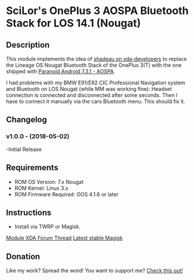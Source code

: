 # **SciLor's OnePlus 3 AOSPA Bluetooth Stack for LOS 14.1 (Nougat)**
## Description
This module implements the idea of [shadeau on xda-developers](https://forum.xda-developers.com/oneplus-3/oneplus-3--3t-cross-device-development/los-bluetooth-fix-existing-roms-6-20-t3625247) to replace the Lineage OS Nougat Bluetooth Stack of the OnePlus 3(T) with the one shipped with [Paranoid Android 7.3.1 - AOSPA](https://forum.xda-developers.com/oneplus-3/oneplus-3--3t-cross-device-development/paranoid-android-7-0-2-aospa-oneplus-3t-t3615015).

I had problems with my BMW E91/E92 CIC Professional Navigation system and Bluetooth on LOS Nougat (while MM was working fine): Headset connection is connected and disconnected after some seconds. Then I have to connect it manually via the cars Bluetooth menu. This should fix it.

## Changelog
### v1.0.0 - (2018-05-02)
-Initial Release

## Requirements
- ROM OS Version: 7.x Nougat
- ROM Kernel: Linux 3.x
- ROM Firmware Required: OOS 4.1.6 or later

## Instructions
- Install via TWRP or Magisk.

[Module XDA Forum Thread](https://forum.xda-developers.com/apps/magisk/module-url-here "Module official XDA thread")
[Latest stable Magisk](http://www.tiny.cc/latestmagisk)

## Donation
Like my work? Spread the word!
You want to support me?  [Check this out!](http://www.scilor.com/donate.html)

